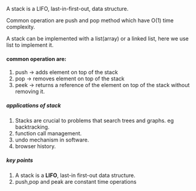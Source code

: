 A stack is a LIFO, last-in-first-out, data structure.

Common operation are push and pop method which have O(1) time complexity.

A stack can be implemented with a list(array) or a linked list, here we use list to implement it.

#### common operation are:
1. push -> adds element on top of the stack
2. pop -> removes element on top of the stack
3. peek -> returns a reference of the element on top of the stack without removing it.


##### applications of stack 
 1. Stacks are crucial to problems that search trees and graphs. eg backtracking.
 2. function call management.
 3. undo mechanism in software.
 4. browser history.

##### key points
1. A stack is a <b>LIFO</b>, last-in first-out data structure.
2. push,pop and peak are constant time operations